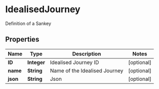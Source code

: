 

# IdealisedJourney

Definition of a Sankey

## Properties

| Name | Type | Description | Notes |
|------------ | ------------- | ------------- | -------------|
|**ID** | **Integer** | Idealised Journey ID |  [optional] |
|**name** | **String** | Name of the Idealised Journey |  [optional] |
|**json** | **String** | Json |  [optional] |



